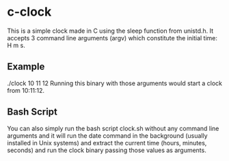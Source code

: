 
# c-clock
This is a simple clock made in C using the sleep function from unistd.h. 
It accepts 3 command line arguments (argv)  which constitute the initial time: H m s.

## Example
./clock 10 11 12
Running this binary with those arguments would start a clock from 10:11:12.

## Bash Script
You can also simply run the bash script clock.sh without any command line arguments and it will run the date command in the background (usually installed in Unix systems) and extract the current time (hours, minutes, seconds) and run the clock binary passing those values as arguments.
